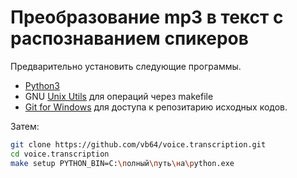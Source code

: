 # Преобразование mp3 в текст с распознаванием спикеров

Предварительно установить следующие программы.

- [Python3](https://www.python.org/downloads/release/python-3810/)
- GNU [Unix Utils](http://unxutils.sourceforge.net/) для операций через makefile
- [Git for Windows](https://git-scm.com/download/win) для доступа к репозитарию исходных кодов.

Затем:

```bash
git clone https://github.com/vb64/voice.transcription.git
cd voice.transcription
make setup PYTHON_BIN=C:\полный\путь\на\python.exe
```
